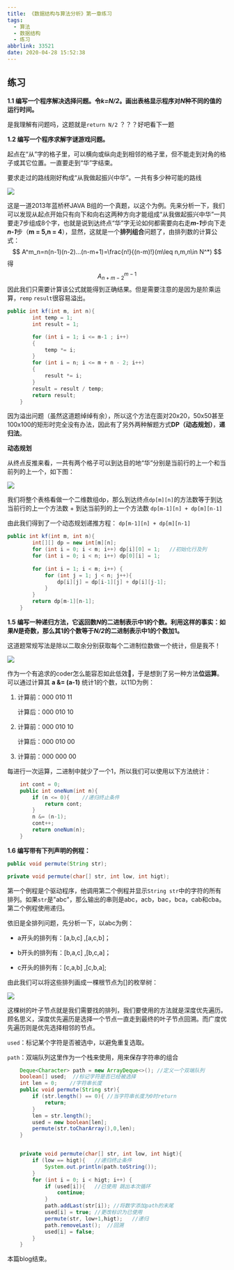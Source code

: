 ```yaml
---
title: 《数据结构与算法分析》第一章练习
tags:
  - 算法
  - 数据结构
  - 练习
abbrlink: 33521
date: 2020-04-28 15:52:38
---
```


## 练习

**1.1 编写一个程序解决选择问题。令*k=N/2*。画出表格显示程序对*N*种不同的值的运行时间。**<!--more-->

是我理解有问题吗，这题就是`return N/2` ？？？好吧看下一题

**1.2 编写一个程序求解字谜游戏问题。**

起点在“从”字的格子里，可以横向或纵向走到相邻的格子里，但不能走到对角的格子或其它位置。一直要走到“华”字结束。

要求走过的路线刚好构成“从我做起振兴中华”。一共有多少种可能的路线

![](https://qsbk-blog.oss-cn-beijing.aliyuncs.com/img/20190226185123727.jpg)

这是一道2013年蓝桥杯JAVA B组的一个真题，以这个为例。先来分析一下，我们可以发现从起点开始只有向下和向右这两种方向才能组成“从我做起振兴中华”一共要走7步组成8个字，也就是说到达终点“华”字无论如何都需要向右走***m-1***步向下走***n-1***步（**m = 5,n = 4**），显然，这就是一个**排列组合**问题了，由排列数的计算公式：
$$
A^m_n=n(n-1)(n-2)...(n-m+1)=\frac{n!}{(n-m)!}(m\leq n,m,n\in N^*)
$$
得
$$
A^{m-1}_{n+m-2}
$$
因此我们只需要计算该公式就能得到正确结果。但是需要注意的是因为是阶乘运算，`remp` `result`很容易溢出。

```java
public int kf(int m, int n){
        int temp = 1;
        int result = 1;

        for (int i = 1; i <= m-1 ; i++)
        {
            temp *= i;
        }
        for (int i = n; i <= m + n - 2; i++)
        {
            result *= i;
        }
        result = result / temp;
        return result;
    }
```

因为溢出问题（虽然这道题绰绰有余），所以这个方法在面对20x20，50x50甚至100x100的矩形时完全没有办法，因此有了另外两种解题方式**DP（动态规划）**，**递归法**。

**动态规划**

从终点反推来看，一共有两个格子可以到达目的地“华”分别是当前行的上一个和当前列的上一个，如下图：

![](https://qsbk-blog.oss-cn-beijing.aliyuncs.com/img/动态规划路径.PNG)



我们将整个表格看做一个二维数组dp，那么到达终点`dp[m][n]`的方法数等于到达当前行的上一个方法数 + 到达当前列的上一个方法数 `dp[m-1][n] + dp[m][n-1]`

由此我们得到了一个动态规划递推方程： `dp[m-1][n] + dp[m][n-1]`

```java
public int kf(int m, int n){
        int[][] dp = new int[m][n];
        for (int i = 0; i < m; i++) dp[i][0] = 1;   //初始化行及列
        for (int i = 0; i < n; i++) dp[0][i] = 1;
        
        for (int i = 1; i < m; i++) {
            for (int j = 1; j < n; j++){
                dp[i][j] = dp[i-1][j] + dp[i][j-1];
            }
        }
        return dp[m-1][n-1];
    }
```



**1.5 编写一种递归方法，它返回数*N*的二进制表示中1的个数。利用这样的事实：如果*N*是奇数，那么其1的个数等于*N/2*的二进制表示中1的个数加1。**

这道题常规写法是除以二取余分别获取每个二进制位数做一个统计，但是我不！

![](https://qsbk-blog.oss-cn-beijing.aliyuncs.com/img/TIM图片20200429153320.gif)

作为一个有追求的coder怎么能容忍如此低效🙉，于是想到了另一种方法**位运算**。可以通过计算其 **a &= (a-1)** 统计1的个数，以11D为例：

1. 计算前：000 010 11   

   计算后：000 010 10

2. 计算前：000 010 10

   计算后：000 010 00

3. 计算前：000 000 00

每进行一次运算，二进制中就少了一个1，所以我们可以使用以下方法统计：

```java
 	int cont = 0;
    public int oneNum(int n){
        if (n <= 0){	//递归终止条件
            return cont;
        }
        n &= (n-1);
        cont++;
        return oneNum(n);
    }
```

**1.6 编写带有下列声明的例程：**

```java
public void permute(String str);

private void permute(char[] str, int low, int higt);
```

第一个例程是个驱动程序，他调用第二个例程并显示`String str`中的字符的所有排列。如果`str`是"abc"，那么输出的串则是abc，acb，bac，bca，cab和cba。第二个例程使用递归。

依旧是全排列问题，先分析一下，以abc为例：

- a开头的排列有：[a,b,c] ,[a,c,b]；

- b开头的排列有：[b,a,c] ,[b,c,a]；
- c开头的排列有：[c,a,b] ,[c,b,a];

由此我们可以将这些排列画成一棵根节点为[]的枚举树：

![](https://qsbk-blog.oss-cn-beijing.aliyuncs.com/img/排列组合树状图.png)

这棵树的叶子节点就是我们需要找的排列，我们要使用的方法就是深度优先遍历。顾名思义，深度优先遍历是选择一个节点一直走到最终的叶子节点回溯。而广度优先遍历则是优先选择相邻的节点。

`used`：标记某个字符是否被选中，以避免重复选取。

`path`：双端队列这里作为一个栈来使用，用来保存字符串的组合

```java
	Deque<Character> path = new ArrayDeque<>(); //定义一个双端队列
    boolean[] used;  //标记字符是否已经被选择
    int len = 0;    //字符串长度
    public void permute(String str){
        if (str.length() == 0){	//当字符串长度为0时return
            return;
        }
        len = str.length();
        used = new boolean[len];
        permute(str.toCharArray(),0,len);
    }


    private void permute(char[] str, int low, int higt){
        if (low == higt){	//递归终止条件
            System.out.println(path.toString());
        }
        for (int i = 0; i < higt; i++) {
            if (used[i]){   //已使用 跳出本次循环
                continue;
            }
            path.addLast(str[i]); //将数字添加path的末尾
            used[i] = true; //更改标识为已使用
            permute(str, low+1,higt);   //递归
            path.removeLast();  //回溯
            used[i] = false;
        }
    }

```



本篇blog结束。

